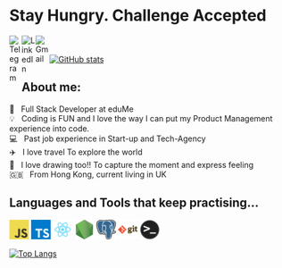 # Stay Hungry. Challenge Accepted
[<img align="left" alt="Telegram" width="22px" src="https://telegram.org/img/t_logo.png?1"/>](https://msng.link/o/?catli0912=tg) 
[<img align="left" alt="LinkedIn" width="25px" src="https://content.linkedin.com/content/dam/me/business/en-us/amp/brand-site/v2/bg/LI-Bug.svg.original.svg"/>](https://www.linkedin.com/in/catherine-lmy/)
<a target="_blank" href="mailto:catherine.uk.20@gmail.com">
  <img align="left" alt="Gmail" width="25px" src="https://1000logos.net/wp-content/uploads/2018/05/Gmail-icon-1.png" />
</a>

</br></br>
[![GitHub stats](https://github-readme-stats.vercel.app/api?username=catlirex&hide=stars,contribs&count_private=true&show_icons=true&theme=tokyonight&hide_border=ture&hide_title=true)](https://github.com/catlirex)


## About me:


 :mega: &nbsp; Full Stack Developer at eduMe</br>
 :bulb:  &nbsp;  Coding is FUN and I love the way I can put my Product Management experience into code.</br>
 :computer:  &nbsp;  Past job experience in Start-up and Tech-Agency</br>
 :airplane:  &nbsp;  I love travel To explore the world</br>
 :art:  &nbsp;  I love drawing too!!  To capture the moment and express feeling</br>
 :uk:  &nbsp;  From Hong Kong, current living in UK</br>



## Languages and Tools that keep practising...

<code><img height="35" src="https://raw.githubusercontent.com/github/explore/80688e429a7d4ef2fca1e82350fe8e3517d3494d/topics/javascript/javascript.png"></code>
<code><img height="35" src="https://raw.githubusercontent.com/github/explore/80688e429a7d4ef2fca1e82350fe8e3517d3494d/topics/typescript/typescript.png"></code>
<code><img height="35" src="https://raw.githubusercontent.com/github/explore/80688e429a7d4ef2fca1e82350fe8e3517d3494d/topics/react/react.png"></code>
<code><img height="35" src="https://raw.githubusercontent.com/github/explore/80688e429a7d4ef2fca1e82350fe8e3517d3494d/topics/nodejs/nodejs.png"></code>
<code><img height="35" src="https://raw.githubusercontent.com/github/explore/80688e429a7d4ef2fca1e82350fe8e3517d3494d/topics/postgresql/postgresql.png"></code>
<code><img height="35" src="https://raw.githubusercontent.com/github/explore/80688e429a7d4ef2fca1e82350fe8e3517d3494d/topics/git/git.png"></code>
<code><img height="35" src="https://raw.githubusercontent.com/github/explore/80688e429a7d4ef2fca1e82350fe8e3517d3494d/topics/terminal/terminal.png"></code>



[![Top Langs](https://github-readme-stats.vercel.app/api/top-langs/?username=catlirex&layout=compact&theme=tokyonight&hide_border=ture)](https://github.com/catlirex)

